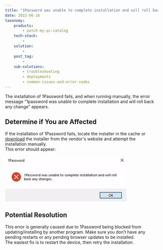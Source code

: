 ```yaml
---
title: "1Password was unable to complete installation and will roll back any changes."
date: 2022-06-16
taxonomy:
    products:
        - patch-my-pc-catalog
    tech-stack:
        - 
    solution:
        - 
    post_tag:
        - 
    sub-solutions:
        - troubleshooting
        - deployments
        - common-issues-and-error-codes
---
```


The installation of 1Password fails, and when running manually, the error message “1password was unable to complete installation and will roll back any change” appears.

## Determine if You are Affected

If the installation of 1Password fails, locate the installer in the cache or [download](https://downloads.1password.com/win/1PasswordSetup-latest.exe) the installer from the vendor's website and attempt the installation manually.  
This error should appear:

![](../../_images/ApplicationFrameHost_FWqmtYCXwV.png)

## Potential Resolution

This error is generally caused due to 1Password being blocked from updating/installing by another program. Make sure you don’t have any pending restarts or any pending browser updates to be installed.  
The easiest fix is to restart the device, then retry the installation.
